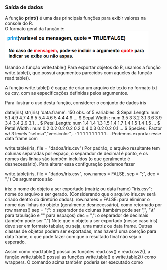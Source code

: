 ### Saída de dados

A função **print()** é uma das principais funções para exibir valores na console do R.<br>
O formato geral da função é:<br>
                        ![excecao](/markdowns/imagens/printR.png)


Usando a função write.table()
Para exportar objetos do R, usamos a função write.table(), que possui argumentos parecidos com aqueles da função read.table().

A função write.table() é capaz de criar um arquivo de texto no formato txt ou csv, com as especificações definidas pelos argumentos.

Para ilustrar o uso desta função, considerer o conjunto de dados iris

data(iris)
str(iris)
'data.frame':   150 obs. of  5 variables:
 $ Sepal.Length: num  5.1 4.9 4.7 4.6 5 5.4 4.6 5 4.4 4.9 ...
 $ Sepal.Width : num  3.5 3 3.2 3.1 3.6 3.9 3.4 3.4 2.9 3.1 ...
 $ Petal.Length: num  1.4 1.4 1.3 1.5 1.4 1.7 1.4 1.5 1.4 1.5 ...
 $ Petal.Width : num  0.2 0.2 0.2 0.2 0.2 0.4 0.3 0.2 0.2 0.1 ...
 $ Species     : Factor w/ 3 levels "setosa","versicolor",..: 1 1 1 1 1 1 1 1 1 1 ...
Podemos exportar esse data frame com

write.table(iris, file = "dados/iris.csv")
Por padrão, o arquivo resultante tem colunas separadas por espaço, o separador de decimal é ponto, e os nomes das linhas são também incluídos (o que geralmente é desnecessário). Para alterar essa configuração podemos fazer

write.table(iris, file = "dados/iris.csv", row.names = FALSE,
            sep = ";", dec = ",")
Os argumentos são

iris: o nome do objeto a ser exportado (matriz ou data frame)
"iris.csv": nome do arquivo a ser gerado. (Considerando que o arquivo iris.csv será criado dentro do diretório dados).
row.names = FALSE: para eliminar o nome das linhas do objeto (geralmente desnecessário), como retornado por row.names()
sep = ";": o separador de colunas (também pode ser ",", "\t" para tabulação e "" para espaços)
dec = ",": o separador de decimais (também pode ser ".")
Note que o objeto a ser exportado (nesse caso iris) deve ser em formato tabular, ou seja, uma matriz ou data frame. Outras classes de objetos podem ser exportadas, mas haverá uma coerção para data frame, o que pode fazer com que o resultado final não seja o esperado.

Assim como read.table() possui as funções read.csv() e read.csv2(), a função write.table() possui as funções write.table() e write.table2() como wrappers. O comando acima também poderia ser executado como
